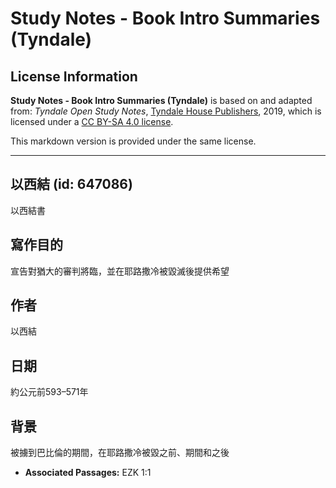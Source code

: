 # Study Notes - Book Intro Summaries (Tyndale)

## License Information

**Study Notes - Book Intro Summaries (Tyndale)** is based on and adapted from: _Tyndale Open Study Notes_, [Tyndale House Publishers](https://tyndaleopenresources.com/), 2019, which is licensed under a [CC BY-SA 4.0 license](https://creativecommons.org/licenses/by-sa/4.0/legalcode.en).

This markdown version is provided under the same license.



--------------------------------

## 以西結 (id: 647086)

以西結書

寫作目的
----

宣告對猶大的審判將臨，並在耶路撒冷被毀滅後提供希望

作者
--

以西結

日期
--

約公元前593–571年

背景
--

被擄到巴比倫的期間，在耶路撒冷被毀之前、期間和之後

* **Associated Passages:** EZK 1:1


